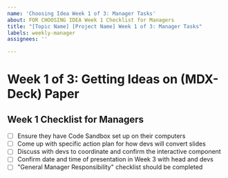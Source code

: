 ```yaml
---
name: 'Choosing Idea Week 1 of 3: Manager Tasks'
about: FOR CHOOSING IDEA Week 1 Checklist for Managers
title: "[Topic Name] [Project Name] Week 1 of 3: Manager Tasks"
labels: weekly-manager
assignees: ''

---
```


# Week 1 of 3: Getting Ideas on (MDX-Deck) Paper
## Week 1 Checklist for Managers
- [ ] Ensure they have Code Sandbox set up on their computers
- [ ] Come up with specific action plan for how devs will convert slides
- [ ] Discuss with devs to coordinate and confirm the interactive component
- [ ] Confirm date and time of presentation in Week 3 with head and devs
- [ ] "General Manager Responsibility" checklist should be completed
